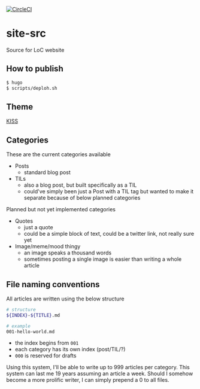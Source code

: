 [![CircleCI](https://circleci.com/gh/thelegendofcode/site-src/tree/master.svg?style=svg&circle-token=02823062e01f16c16faa55da3ff83b07b9d027ba)](https://circleci.com/gh/thelegendofcode/site-src/tree/master)

# site-src
Source for LoC website

## How to publish

```zsh
$ hugo
$ scripts/deploh.sh
```

## Theme

[KISS](https://github.com/ribice/kiss)

## Categories

These are the current categories available

- Posts
  - standard blog post
- TILs
  - also a blog post, but built specifically as a TIL
  - could've simply been just a Post with a TIL tag but wanted to make it separate because of below planned categories

Planned but not yet implemented categories
- Quotes
  - just a quote
  - could be a simple block of text, could be a twitter link, not really sure yet
- Image/meme/mood thingy
  - an image speaks a thousand words
  - sometimes posting a single image is easier than writing a whole article

## File naming conventions

All articles are written using the below structure

```zsh
# structure
${INDEX}-${TITLE}.md

# example
001-hello-world.md
```

- the index begins from `001`
- each category has its own index (post/TIL/?)
- `000` is reserved for drafts

Using this system, I'll be able to write up to 999 articles per category. This system can last me 19 years assuming an article a week. Should I somehow become a more prolific writer, I can simply prepend a 0 to all files.
